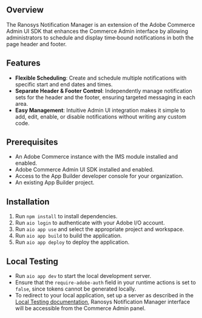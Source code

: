 ## Overview

The Ranosys Notification Manager is an extension of the Adobe Commerce Admin UI SDK that enhances the Commerce Admin interface by allowing administrators to schedule and display time‑bound notifications in both the page header and footer.

## Features

- **Flexible Scheduling**: Create and schedule multiple notifications with specific start and end dates and times.
- **Separate Header & Footer Control**: Independently manage notification sets for the header and the footer, ensuring targeted messaging in each area.
- **Easy Management**: Intuitive Admin UI integration makes it simple to add, edit, enable, or disable notifications without writing any custom code.

## Prerequisites

- An Adobe Commerce instance with the IMS module installed and enabled.
- Adobe Commerce Admin UI SDK installed and enabled.
- Access to the App Builder developer console for your organization.
- An existing App Builder project.

## Installation

1. Run `npm install` to install dependencies.
2. Run `aio login` to authenticate with your Adobe I/O account.
3. Run `aio app use` and select the appropriate project and workspace.
5. Run `aio app build` to build the application.
6. Run `aio app deploy` to deploy the application.

## Local Testing

- Run `aio app dev` to start the local development server.
- Ensure that the `require-adobe-auth` field in your runtime actions is set to `false`, since tokens cannot be generated locally.
- To redirect to your local application, set up a server as described in the [Local Testing documentation](https://developer.adobe.com/commerce/extensibility/admin-ui-sdk/configuration/), Ranosys Notification Manager interface will be accessible from the Commerce Admin panel.